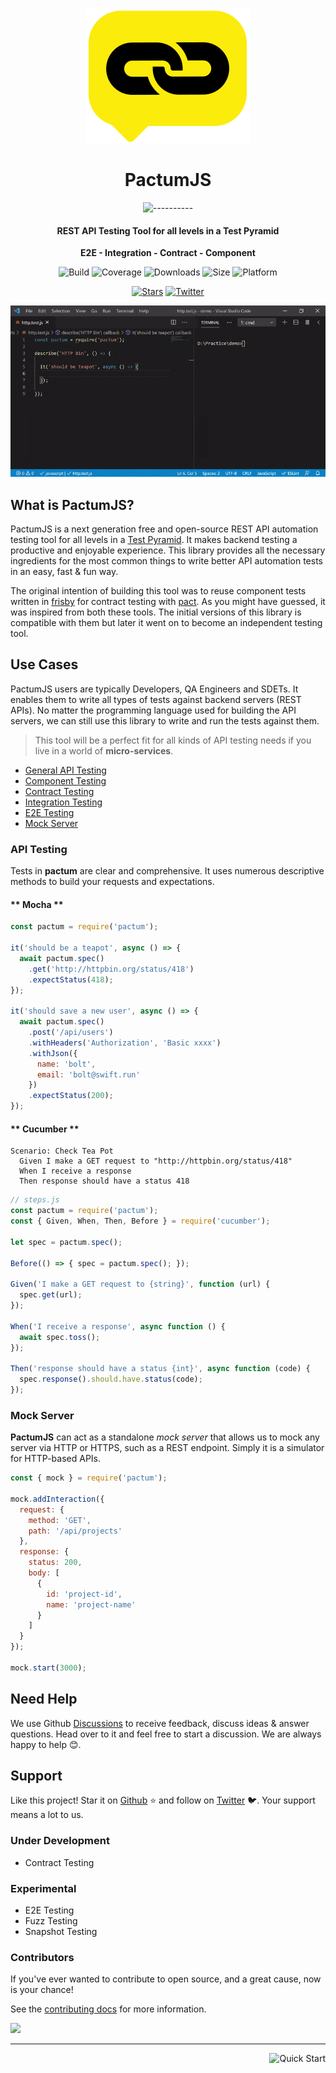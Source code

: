 <span align="center">

![logo](_media/logo-icon-small.svg)

# **PactumJS**

![----------](https://raw.githubusercontent.com/pactumjs/pactum/master/assets/rainbow.png)

<h4>REST API Testing Tool for all levels in a Test Pyramid</h4>
<p><strong>E2E - Integration - Contract - Component</strong></p>

![Build](https://github.com/pactumjs/pactum/workflows/Build/badge.svg?branch=master)
![Coverage](https://img.shields.io/codeclimate/coverage/ASaiAnudeep/pactum)
![Downloads](https://img.shields.io/npm/dt/pactum)
![Size](https://img.shields.io/bundlephobia/minzip/pactum)
![Platform](https://img.shields.io/node/v/pactum)

[![Stars](https://img.shields.io/github/stars/pactumjs/pactum?style=social)](https://github.com/pactumjs/pactum/stargazers)
[![Twitter](https://img.shields.io/twitter/follow/pactumjs?label=Follow&style=social)](https://twitter.com/pactumjs)

![Demo](_media/demo.gif)

</span>

## What is PactumJS?

PactumJS is a next generation free and open-source REST API automation testing tool for all levels in a [Test Pyramid](https://martinfowler.com/articles/practical-test-pyramid.html). It makes backend testing a productive and enjoyable experience. This library provides all the necessary ingredients for the most common things to write better API automation tests in an easy, fast & fun way.

The original intention of building this tool was to reuse component tests written in [frisby](https://docs.frisbyjs.com/) for contract testing with [pact](https://docs.pact.io). As you might have guessed, it was inspired from both these tools. The initial versions of this library is compatible with them but later it went on to become an independent testing tool.

## Use Cases

PactumJS users are typically Developers, QA Engineers and SDETs. It enables them to write all types of tests against backend servers (REST APIs). No matter the programming language used for building the API servers, we can still use this library to write and run the tests against them.

> This tool will be a perfect fit for all kinds of API testing needs if you live in a world of **micro-services**.

- [General API Testing](api-testing)
- [Component Testing](component-testing)
- [Contract Testing](contract-testing)
- [Integration Testing](integration-testing)
- [E2E Testing](e2e-testing)
- [Mock Server](mock-server)

<!-- panels:start -->

<!-- div:left-panel -->

### API Testing

Tests in **pactum** are clear and comprehensive. It uses numerous descriptive methods to build your requests and expectations.

<!-- tabs:start -->

#### ** Mocha **

```js
const pactum = require('pactum');

it('should be a teapot', async () => {
  await pactum.spec()
    .get('http://httpbin.org/status/418')
    .expectStatus(418);
});

it('should save a new user', async () => {
  await pactum.spec()
    .post('/api/users')
    .withHeaders('Authorization', 'Basic xxxx')
    .withJson({
      name: 'bolt',
      email: 'bolt@swift.run'
    })
    .expectStatus(200);
});
```

#### ** Cucumber **

```gherkin
Scenario: Check Tea Pot
  Given I make a GET request to "http://httpbin.org/status/418"
  When I receive a response
  Then response should have a status 418
```

```js
// steps.js
const pactum = require('pactum');
const { Given, When, Then, Before } = require('cucumber');

let spec = pactum.spec();

Before(() => { spec = pactum.spec(); });

Given('I make a GET request to {string}', function (url) {
  spec.get(url);
});

When('I receive a response', async function () {
  await spec.toss();
});

Then('response should have a status {int}', async function (code) {
  spec.response().should.have.status(code);
});
```

<!-- tabs:end -->

<!-- div:right-panel -->

### Mock Server

**PactumJS** can act as a standalone *mock server* that allows us to mock any server via HTTP or HTTPS, such as a REST endpoint. Simply it is a simulator for HTTP-based APIs.

```js
const { mock } = require('pactum');

mock.addInteraction({
  request: {
    method: 'GET',
    path: '/api/projects'
  },
  response: {
    status: 200,
    body: [
      {
        id: 'project-id',
        name: 'project-name'
      }
    ]
  }
});

mock.start(3000);
```

<!-- panels:end -->

## Need Help

We use Github [Discussions](https://github.com/pactumjs/pactum/discussions) to receive feedback, discuss ideas & answer questions. Head over to it and feel free to start a discussion. We are always happy to help 😊.

## Support

Like this project! Star it on [Github](https://github.com/pactumjs/pactum/stargazers) ⭐ and follow on [Twitter](https://twitter.com/pactumjs) 🐦. Your support means a lot to us.

### Under Development

- Contract Testing

### Experimental

- E2E Testing
- Fuzz Testing
- Snapshot Testing


### Contributors

If you've ever wanted to contribute to open source, and a great cause, now is your chance!

See the [contributing docs](https://github.com/pactumjs/pactum/blob/master/CONTRIBUTING.md) for more information.

<a href="https://github.com/pactumjs/pactum/graphs/contributors">
  <img src="https://contrib.rocks/image?repo=pactumjs/pactum" />
</a>
<br />

----

<a href="#/quick-start" >
  <img src="https://img.shields.io/badge/NEXT-Quick%20Start-blue" alt="Quick Start" align="right" style="display: inline;" />
</a>
